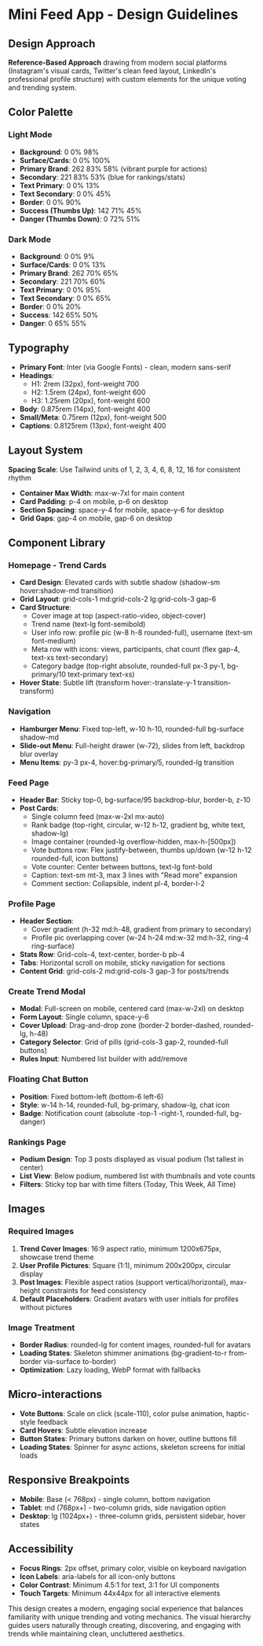 # Mini Feed App - Design Guidelines

## Design Approach
**Reference-Based Approach** drawing from modern social platforms (Instagram's visual cards, Twitter's clean feed layout, LinkedIn's professional profile structure) with custom elements for the unique voting and trending system.

## Color Palette

### Light Mode
- **Background**: 0 0% 98%
- **Surface/Cards**: 0 0% 100%
- **Primary Brand**: 262 83% 58% (vibrant purple for actions)
- **Secondary**: 221 83% 53% (blue for rankings/stats)
- **Text Primary**: 0 0% 13%
- **Text Secondary**: 0 0% 45%
- **Border**: 0 0% 90%
- **Success (Thumbs Up)**: 142 71% 45%
- **Danger (Thumbs Down)**: 0 72% 51%

### Dark Mode
- **Background**: 0 0% 9%
- **Surface/Cards**: 0 0% 13%
- **Primary Brand**: 262 70% 65%
- **Secondary**: 221 70% 60%
- **Text Primary**: 0 0% 95%
- **Text Secondary**: 0 0% 65%
- **Border**: 0 0% 20%
- **Success**: 142 65% 50%
- **Danger**: 0 65% 55%

## Typography
- **Primary Font**: Inter (via Google Fonts) - clean, modern sans-serif
- **Headings**: 
  - H1: 2rem (32px), font-weight 700
  - H2: 1.5rem (24px), font-weight 600
  - H3: 1.25rem (20px), font-weight 600
- **Body**: 0.875rem (14px), font-weight 400
- **Small/Meta**: 0.75rem (12px), font-weight 500
- **Captions**: 0.8125rem (13px), font-weight 400

## Layout System
**Spacing Scale**: Use Tailwind units of 1, 2, 3, 4, 6, 8, 12, 16 for consistent rhythm
- **Container Max Width**: max-w-7xl for main content
- **Card Padding**: p-4 on mobile, p-6 on desktop
- **Section Spacing**: space-y-4 for mobile, space-y-6 for desktop
- **Grid Gaps**: gap-4 on mobile, gap-6 on desktop

## Component Library

### Homepage - Trend Cards
- **Card Design**: Elevated cards with subtle shadow (shadow-sm hover:shadow-md transition)
- **Grid Layout**: grid-cols-1 md:grid-cols-2 lg:grid-cols-3 gap-6
- **Card Structure**:
  - Cover image at top (aspect-ratio-video, object-cover)
  - Trend name (text-lg font-semibold)
  - User info row: profile pic (w-8 h-8 rounded-full), username (text-sm font-medium)
  - Meta row with icons: views, participants, chat count (flex gap-4, text-xs text-secondary)
  - Category badge (top-right absolute, rounded-full px-3 py-1, bg-primary/10 text-primary text-xs)
- **Hover State**: Subtle lift (transform hover:-translate-y-1 transition-transform)

### Navigation
- **Hamburger Menu**: Fixed top-left, w-10 h-10, rounded-full bg-surface shadow-md
- **Slide-out Menu**: Full-height drawer (w-72), slides from left, backdrop blur overlay
- **Menu Items**: py-3 px-4, hover:bg-primary/5, rounded-lg transition

### Feed Page
- **Header Bar**: Sticky top-0, bg-surface/95 backdrop-blur, border-b, z-10
- **Post Cards**: 
  - Single column feed (max-w-2xl mx-auto)
  - Rank badge (top-right, circular, w-12 h-12, gradient bg, white text, shadow-lg)
  - Image container (rounded-lg overflow-hidden, max-h-[500px])
  - Vote buttons row: Flex justify-between, thumbs up/down (w-12 h-12 rounded-full, icon buttons)
  - Vote counter: Center between buttons, text-lg font-bold
  - Caption: text-sm mt-3, max 3 lines with "Read more" expansion
  - Comment section: Collapsible, indent pl-4, border-l-2

### Profile Page
- **Header Section**: 
  - Cover gradient (h-32 md:h-48, gradient from primary to secondary)
  - Profile pic overlapping cover (w-24 h-24 md:w-32 md:h-32, ring-4 ring-surface)
- **Stats Row**: Grid-cols-4, text-center, border-b pb-4
- **Tabs**: Horizontal scroll on mobile, sticky navigation for sections
- **Content Grid**: grid-cols-2 md:grid-cols-3 gap-3 for posts/trends

### Create Trend Modal
- **Modal**: Full-screen on mobile, centered card (max-w-2xl) on desktop
- **Form Layout**: Single column, space-y-6
- **Cover Upload**: Drag-and-drop zone (border-2 border-dashed, rounded-lg, h-48)
- **Category Selector**: Grid of pills (grid-cols-3 gap-2, rounded-full buttons)
- **Rules Input**: Numbered list builder with add/remove

### Floating Chat Button
- **Position**: Fixed bottom-left (bottom-6 left-6)
- **Style**: w-14 h-14, rounded-full, bg-primary, shadow-lg, chat icon
- **Badge**: Notification count (absolute -top-1 -right-1, rounded-full, bg-danger)

### Rankings Page
- **Podium Design**: Top 3 posts displayed as visual podium (1st tallest in center)
- **List View**: Below podium, numbered list with thumbnails and vote counts
- **Filters**: Sticky top bar with time filters (Today, This Week, All Time)

## Images

### Required Images
1. **Trend Cover Images**: 16:9 aspect ratio, minimum 1200x675px, showcase trend theme
2. **User Profile Pictures**: Square (1:1), minimum 200x200px, circular display
3. **Post Images**: Flexible aspect ratios (support vertical/horizontal), max-height constraints for feed consistency
4. **Default Placeholders**: Gradient avatars with user initials for profiles without pictures

### Image Treatment
- **Border Radius**: rounded-lg for content images, rounded-full for avatars
- **Loading States**: Skeleton shimmer animations (bg-gradient-to-r from-border via-surface to-border)
- **Optimization**: Lazy loading, WebP format with fallbacks

## Micro-interactions
- **Vote Buttons**: Scale on click (scale-110), color pulse animation, haptic-style feedback
- **Card Hovers**: Subtle elevation increase
- **Button States**: Primary buttons darken on hover, outline buttons fill
- **Loading States**: Spinner for async actions, skeleton screens for initial loads

## Responsive Breakpoints
- **Mobile**: Base (< 768px) - single column, bottom navigation
- **Tablet**: md (768px+) - two-column grids, side navigation option
- **Desktop**: lg (1024px+) - three-column grids, persistent sidebar, hover states

## Accessibility
- **Focus Rings**: 2px offset, primary color, visible on keyboard navigation
- **Icon Labels**: aria-labels for all icon-only buttons
- **Color Contrast**: Minimum 4.5:1 for text, 3:1 for UI components
- **Touch Targets**: Minimum 44x44px for all interactive elements

This design creates a modern, engaging social experience that balances familiarity with unique trending and voting mechanics. The visual hierarchy guides users naturally through creating, discovering, and engaging with trends while maintaining clean, uncluttered aesthetics.